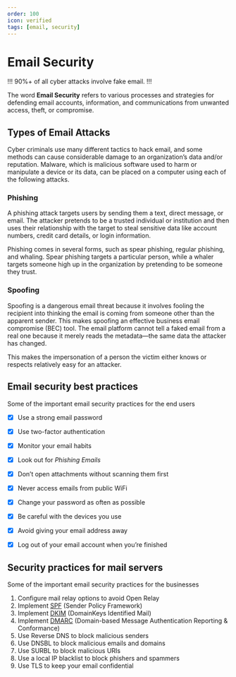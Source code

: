 ```yaml
---
order: 100
icon: verified
tags: [email, security]
---
```


# Email Security

!!!
90%+ of all cyber attacks involve fake email.
!!!

The word **Email Security** refers to various processes and strategies for defending email accounts, information, and communications from unwanted access, theft, or compromise. 

## Types of Email Attacks

Cyber criminals use many different tactics to hack email, and some methods can cause considerable damage to an organization’s data and/or reputation. Malware, which is malicious software used to harm or manipulate a device or its data, can be placed on a computer using each of the following attacks.

### Phishing

A phishing attack targets users by sending them a text, direct message, or email. The attacker pretends to be a trusted individual or institution and then uses their relationship with the target to steal sensitive data like account numbers, credit card details, or login information.

Phishing comes in several forms, such as spear phishing, regular phishing, and whaling. Spear phishing targets a particular person, while a whaler targets someone high up in the organization by pretending to be someone they trust.

### Spoofing

Spoofing is a dangerous email threat because it involves fooling the recipient into thinking the email is coming from someone other than the apparent sender. This makes spoofing an effective business email compromise (BEC) tool. The email platform cannot tell a faked email from a real one because it merely reads the metadata—the same data the attacker has changed. 

This makes the impersonation of a person the victim either knows or respects relatively easy for an attacker.


## Email security best practices

Some of the important email security practices for the end users

- [x] Use a strong email password 
- [x] Use two-factor authentication
- [x] Monitor your email habits
- [x] Look out for _Phishing Emails_
- [x] Don’t open attachments without scanning them first
- [x] Never access emails from public WiFi
- [x] Change your password as often as possible
- [x] Be careful with the devices you use
- [x] Avoid giving your email address away
- [x] Log out of your email account when you’re finished


## Security practices for mail servers

Some of the important email security practices for the businesses

1. Configure mail relay options to avoid Open Relay
2. Implement [SPF](SPF.md) (Sender Policy Framework)
3. Implement [DKIM](DKIM.md) (DomainKeys Identified Mail)
4. Implement [DMARC](DMARC.md) (Domain-based Message Authentication Reporting & Conformance)
5. Use Reverse DNS to block malicious senders
6. Use DNSBL to block malicious emails and domains
7. Use SURBL to block malicious URIs
8. Use a local IP blacklist to block phishers and spammers
9. Use TLS to keep your email confidential